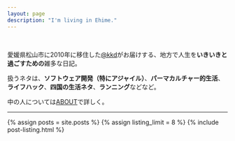 ```yaml
---
layout: page
description: "I'm living in Ehime."
---
```

<br/>

愛媛県松山市に2010年に移住した[@kkd](http://twitter.com/kkd)がお届けする、地方で人生を**いきいきと過ごすための**雑多な日記。 

扱うネタは、**ソフトウェア開発（特にアジャイル）**、**パーマカルチャー的生活**、**ライフハック**、**四国の生活ネタ**、**ランニング**などなど。

中の人については[ABOUT](about)で詳しく。

------

{% assign posts = site.posts %}
{% assign listing_limit = 8 %}
{% include post-listing.html %}

